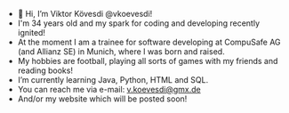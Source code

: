 - 👋 Hi, I’m Viktor Kövesdi @vkoevesdi!
-    I'm 34 years old and my spark for coding and developing recently ignited!
-    At the moment I am a trainee for software developing at CompuSafe AG (and Allianz SE) in Munich, where I was born and raised.
-    My hobbies are football, playing all sorts of games with my friends and reading books!
-    I’m currently learning Java, Python, HTML and SQL.
-    You can reach me via e-mail: v.koevesdi@gmx.de
-    And/or my website which will be posted soon!

<!---
vkoevesdi/vkoevesdi is a ✨ special ✨ repository because its `README.md` (this file) appears on your GitHub profile.
You can click the Preview link to take a look at your changes.
--->
